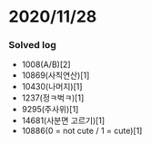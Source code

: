 # 2020/11/28

### Solved log
- 1008(A/B)[2]
- 10869(사칙연산)[1]
- 10430(나머지)[1]
- 1237(정ㅋ벅ㅋ)[1]
- 9295(주사위)[1]
- 14681(사분면 고르기)[1]
- 10886(0 = not cute / 1 = cute)[1]